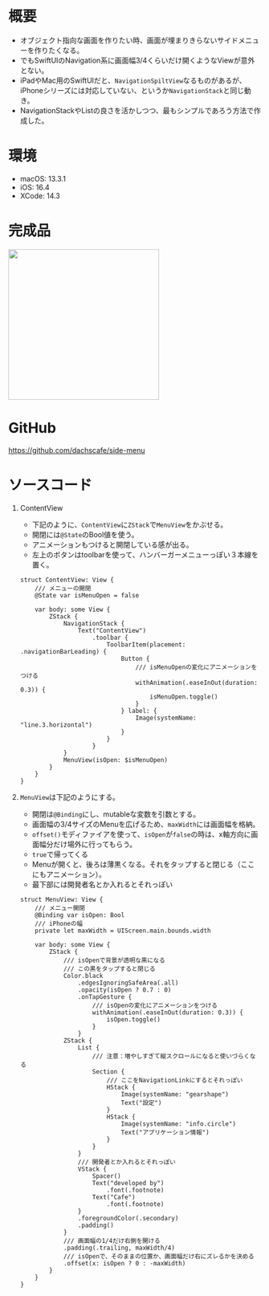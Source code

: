 # 概要
- オブジェクト指向な画面を作りたい時、画面が埋まりきらないサイドメニューを作りたくなる。
- でもSwiftUIのNavigation系に画面幅3/4くらいだけ開くようなViewが意外とない。
- iPadやMac用のSwiftUIだと、`NavigationSpiltView`なるものがあるが、iPhoneシリーズには対応していない、というか`NavigationStack`と同じ動き。
- NavigationStackやListの良さを活かしつつ、最もシンプルであろう方法で作成した。


# 環境
- macOS: 13.3.1
- iOS: 16.4
- XCode: 14.3

# 完成品
<img src="https://qiita-image-store.s3.ap-northeast-1.amazonaws.com/0/2918864/2a81d020-a68e-6452-aee1-7a7d30f98526.gif" width=300px>

# GitHub
https://github.com/dachscafe/side-menu


# ソースコード
1. ContentView
    - 下記のように、`ContentView`に`ZStack`で`MenuView`をかぶせる。
    - 開閉には`@State`のBool値を使う。
    - アニメーションもつけると開閉している感が出る。
    - 左上のボタンはtoolbarを使って、ハンバーガーメニューっぽい３本線を置く。
    
    ```swift: ContentView.swift
    struct ContentView: View {
        /// メニューの開閉
        @State var isMenuOpen = false
        
        var body: some View {
            ZStack {
                NavigationStack {
                    Text("ContentView")
                        .toolbar {
                            ToolbarItem(placement: .navigationBarLeading) {
                                Button {
                                    /// isMenuOpenの変化にアニメーションをつける
                                    withAnimation(.easeInOut(duration: 0.3)) {
                                        isMenuOpen.toggle()
                                    }
                                } label: {
                                    Image(systemName: "line.3.horizontal")
                                }
                            }
                        }
                }
                MenuView(isOpen: $isMenuOpen)
            }
        }
    }
    ```

1. `MenuView`は下記のようにする。
    - 開閉は`@Binding`にし、mutableな変数を引数とする。
    - 画面幅の3/4サイズのMenuを広げるため、`maxWidth`には画面幅を格納。
    - `offset()`モディファイアを使って、`isOpen`が`false`の時は、x軸方向に画面幅分だけ場外に行ってもらう。
    - `true`で帰ってくる
    - Menuが開くと、後ろは薄黒くなる。それをタップすると閉じる（ここにもアニメーション）。
    - 最下部には開発者名とか入れるとそれっぽい
    
    ```swift: MenuView.swift
    struct MenuView: View {
        /// メニュー開閉
        @Binding var isOpen: Bool
        /// iPhoneの幅
        private let maxWidth = UIScreen.main.bounds.width
        
        var body: some View {
            ZStack {
                /// isOpenで背景が透明な黒になる
                /// この黒をタップすると閉じる
                Color.black
                    .edgesIgnoringSafeArea(.all)
                    .opacity(isOpen ? 0.7 : 0)
                    .onTapGesture {
                        /// isOpenの変化にアニメーションをつける
                        withAnimation(.easeInOut(duration: 0.3)) {
                            isOpen.toggle()
                        }
                    }
                ZStack {
                    List {
                        /// 注意：増やしすぎて縦スクロールになると使いづらくなる
                        Section {
                            /// ここをNavigationLinkにするとそれっぽい
                            HStack {
                                Image(systemName: "gearshape")
                                Text("設定")
                            }
                            HStack {
                                Image(systemName: "info.circle")
                                Text("アプリケーション情報")
                            }
                        }
                    }
                    /// 開発者とか入れるとそれっぽい
                    VStack {
                        Spacer()
                        Text("developed by")
                            .font(.footnote)
                        Text("Cafe")
                            .font(.footnote)
                    }
                    .foregroundColor(.secondary)
                    .padding()
                }
                /// 画面幅の1/4だけ右側を開ける
                .padding(.trailing, maxWidth/4)
                /// isOpenで、そのままの位置か、画面幅だけ右にズレるかを決める
                .offset(x: isOpen ? 0 : -maxWidth)
            }
        }
    }
    ```
